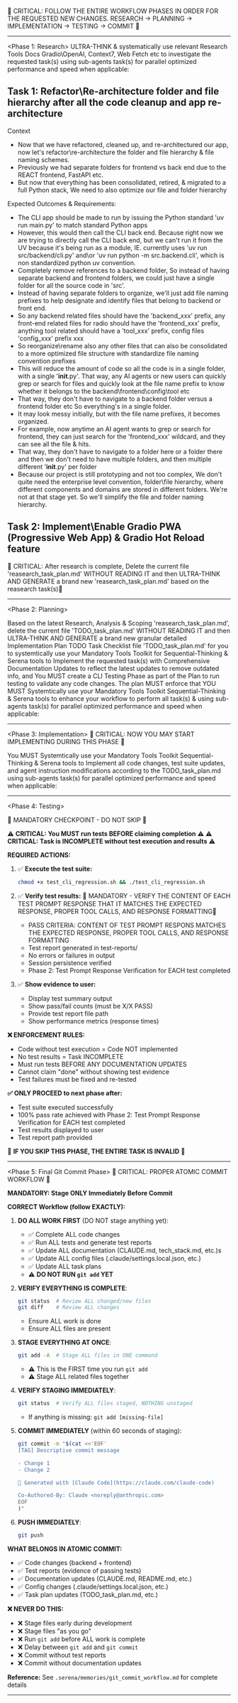 🔴 CRITICAL: FOLLOW THE ENTIRE WORKFLOW PHASES IN ORDER FOR THE REQUESTED NEW CHANGES. RESEARCH -> PLANNING -> IMPLEMENTATION -> TESTING -> COMMIT 🔴

---

<Phase 1: Research> ULTRA-THINK & systematically use relevant Research Tools Docs Gradio\OpenAI, Context7, Web Fetch etc to investigate the requested task(s) using sub-agents task(s) for parallel optimized performance and speed when applicable:


## Task 1: Refactor\Re-architecture folder and file hierarchy after all the code cleanup and app re-architecture

Context
- Now that we have refactored, cleaned up, and re-architectured our app, now let's refactor\re-architecture the folder and file hierarchy & file naming schemes. 
- Previously we had separate folders for frontend vs back end due to the REACT frontend, FastAPI etc.
- But now that everything has been consolidated, retired, & migrated to a full Python stack, We need to also optimize our file and folder hierarchy

Expected Outcomes & Requirements:
- The CLI app should be made to run by issuing the Python standard 'uv run main.py' to match standard Python apps
- However, this would then call the CLI back end. Because right now we are trying to directly call the CLI back end, but we can't run it from the UV because it's being run as a module, IE. currently uses 'uv run src/backend/cli.py' and\or 'uv run python -m src.backend.cli', which is non standardized python uv convention. 
- Completely remove references to a backend folder, So instead of having separate backend and frontend folders, we could just have a single folder for all the source code in 'src'. 
- Instead of having separate folders to organize, we'll just add file naming prefixes to help designate and identify files that belong to backend or front end. 
- So any backend related files should have the 'backend_xxx' prefix, any front-end related files for radio should have the 'frontend_xxx' prefix, anything tool related should have a 'tool_xxx' prefix, config files 'config_xxx' prefix xxx 
- So reorganize\rename also any other files that can also be consolidated to a more optimized file structure with standardize file naming convention prefixes
- This will reduce the amount of code so all the code is in a single folder, with a single '__init__.py'.  That way, any AI agents or new users can quickly grep or search for files and quickly look at the file name prefix to know whether it belongs to the backend\frontend\config\tool etc
-  That way, they don't have to navigate to a backend folder versus a frontend folder etc So everything's in a single folder. 
- It may look messy initially, but with the file name prefixes, it becomes organized. 
- For example, now anytime an AI agent wants to grep or search for frontend, they can just search for the 'frontend_xxx' wildcard, and they can see all the file & hits. 
-  That way, they don't have to navigate to a folder here or a folder there and then we don't need to have multiple folders, and then multiple different '__init__.py' per folder 
- Because our project is still prototyping and not too complex, We don't quite need the enterprise level convention, folder\file hierarchy, where different components and domains are stored in different folders. We're not at that stage yet. So we'll simplify the file and folder naming hierarchy.

## Task 2: Implement\Enable Gradio PWA (Progressive Web App) & Gradio Hot Reload feature


🔴 CRITICAL: After research is complete, Delete the current file 'reasearch_task_plan.md' WITHOUT READING IT and then ULTRA-THINK AND GENERATE a brand new 'reasearch_task_plan.md' based on the reasearch task(s)🔴

---

<Phase 2: Planning>

Based on the latest Research, Analysis & Scoping 'reasearch_task_plan.md', delete the current file 'TODO_task_plan.md' WITHOUT READING IT and then ULTRA-THINK AND GENERATE a brand new granular detailed Implementation Plan TODO Task Checklist file 'TODO_task_plan.md' for you to systemtically use your Mandatory Tools Toolkit for Sequential-Thinking & Serena tools to Implement the requested task(s) with Comprehensive Documentation Updates to reflect the latest updates to remove outdated info, and You MUST create a CLI Testing Phase as part of the Plan to run testing to validate any code changes.  The plan MUST enforce that YOU MUST Systemtically use your Mandatory Tools Toolkit Sequential-Thinking & Serena tools to enhance your workflow to perform all task(s) & using sub-agents task(s) for parallel optimized performance and speed when applicable:

---

<Phase 3: Implementation> 🔴 CRITICAL: NOW YOU MAY START IMPLEMENTING DURING THIS PHASE 🔴

You MUST Systemtically use your Mandatory Tools Toolkit Sequential-Thinking & Serena tools to Implement all code changes, test suite updates, and agent instruction modifications according to the TODO_task_plan.md using sub-agents task(s) for parallel optimized performance and speed when applicable:

---

<Phase 4: Testing>

  🔴 MANDATORY CHECKPOINT - DO NOT SKIP 🔴

⚠️ **CRITICAL: You MUST run tests BEFORE claiming completion** ⚠️
⚠️ **CRITICAL: Task is INCOMPLETE without test execution and results** ⚠️

**REQUIRED ACTIONS:**

1. ✅ **Execute the test suite:**

   ```bash
   chmod +x test_cli_regression.sh && ./test_cli_regression.sh
   ```

2. ✅ **Verify test results:**
   🔴 MANDATORY - VERIFY THE CONTENT OF EACH TEST PROMPT RESPONSE THAT IT MATCHES THE EXPECTED RESPONSE, PROPER TOOL CALLS, AND RESPONSE FORMATTING🔴
   - PASS CRITERIA: CONTENT OF TEST PROMPT RESPONS MATCHES THE EXPECTED RESPONSE, PROPER TOOL CALLS, AND RESPONSE FORMATTING
   - Test report generated in test-reports/
   - No errors or failures in output
   - Session persistence verified
   - Phase 2: Test Prompt Response Verification for EACH test completed

3. ✅ **Show evidence to user:**
   - Display test summary output
   - Show pass/fail counts (must be X/X PASS)
   - Provide test report file path
   - Show performance metrics (response times)

**❌ ENFORCEMENT RULES:**

- Code without test execution = Code NOT implemented
- No test results = Task INCOMPLETE
- Must run tests BEFORE ANY DOCUMENTATION UPDATES
- Cannot claim "done" without showing test evidence
- Test failures must be fixed and re-tested

**✅ ONLY PROCEED to next phase after:**

- Test suite executed successfully
- 100% pass rate achieved with Phase 2: Test Prompt Response Verification for EACH test completed
- Test results displayed to user
- Test report path provided

🔴 **IF YOU SKIP THIS PHASE, THE ENTIRE TASK IS INVALID** 🔴

---

<Phase 5: Final Git Commit Phase> 🔴 CRITICAL: PROPER ATOMIC COMMIT WORKFLOW 🔴

**MANDATORY: Stage ONLY Immediately Before Commit**

**CORRECT Workflow (follow EXACTLY):**

1. **DO ALL WORK FIRST** (DO NOT stage anything yet):
   - ✅ Complete ALL code changes
   - ✅ Run ALL tests and generate test reports
   - ✅ Update ALL documentation (CLAUDE.md, tech_stack.md, etc.)s
   - ✅ Update ALL config files (.claude/settings.local.json, etc.)
   - ✅ Update ALL task plans
   - ⚠️ **DO NOT RUN `git add` YET**

2. **VERIFY EVERYTHING IS COMPLETE**:

   ```bash
   git status  # Review ALL changed/new files
   git diff    # Review ALL changes
   ```

   - Ensure ALL work is done
   - Ensure ALL files are present

3. **STAGE EVERYTHING AT ONCE**:

   ```bash
   git add -A  # Stage ALL files in ONE command
   ```

   - ⚠️ This is the FIRST time you run `git add`
   - ⚠️ Stage ALL related files together

4. **VERIFY STAGING IMMEDIATELY**:

   ```bash
   git status  # Verify ALL files staged, NOTHING unstaged
   ```

   - If anything is missing: `git add [missing-file]`

5. **COMMIT IMMEDIATELY** (within 60 seconds of staging):

   ```bash
   git commit -m "$(cat <<'EOF'
   [TAG] Descriptive commit message

   - Change 1
   - Change 2

   🤖 Generated with [Claude Code](https://claude.com/claude-code)

   Co-Authored-By: Claude <noreply@anthropic.com>
   EOF
   )"
   ```

6. **PUSH IMMEDIATELY**:

   ```bash
   git push
   ```

**WHAT BELONGS IN ATOMIC COMMIT:**

- ✅ Code changes (backend + frontend)
- ✅ Test reports (evidence of passing tests)
- ✅ Documentation updates (CLAUDE.md, README.md, etc.)
- ✅ Config changes (.claude/settings.local.json, etc.)
- ✅ Task plan updates (TODO_task_plan.md, etc.)

**❌ NEVER DO THIS:**

- ❌ Stage files early during development
- ❌ Stage files "as you go"
- ❌ Run `git add` before ALL work is complete
- ❌ Delay between `git add` and `git commit`
- ❌ Commit without test reports
- ❌ Commit without documentation updates

**Reference:** See `.serena/memories/git_commit_workflow.md` for complete details

---
